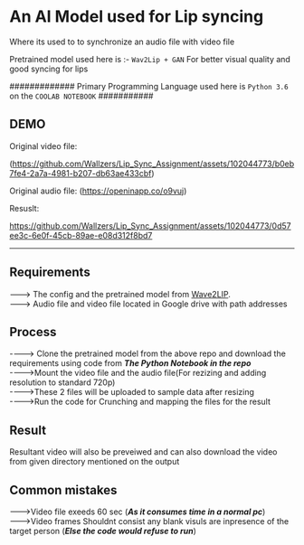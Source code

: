 # An AI Model used for Lip syncing
Where its used to to synchronize an audio file with video file


Pretrained model used here is :- `Wav2Lip + GAN`
For better visual quality and good syncing for lips

############# Primary Programming  Language used here is `Python 3.6` on the `COOLAB NOTEBOOK` ###########


## DEMO                                                                                                                                                                                                                                                                                                                                                                               
Original video file:

(https://github.com/Wallzers/Lip_Sync_Assignment/assets/102044773/b0eb7fe4-2a7a-4981-b207-db63ae433cbf)

Original audio file:
(https://openinapp.co/o9vuj)

Resuslt:

https://github.com/Wallzers/Lip_Sync_Assignment/assets/102044773/0d57ee3c-6e0f-45cb-89ae-e08d312f8bd7


***********************************************************************************************************

## Requirements
---> The config and the pretrained model from [Wave2LIP](https://github.com/justinjohn0306/Wav2Lip).                                                                                                                            
---> Audio file and video file located in Google drive with path addresses

## Process
----> Clone the pretrained model from the above repo and download the requirements using code from ***The Python Notebook in the repo***                                                                                                                                                                                     
---->Mount the video file and the audio file(For rezizing and adding resolution to standard 720p)                                                                                                                                                                                    
---->These 2 files will be uploaded to sample data after resizing                                                                                                                                                                                    
---->Run the code for Crunching and mapping the files for the result                                                                                                                                                                                    

## Result
Resultant video will also be preveiwed and can also download the video from given directory mentioned on the output

## Common mistakes
--->Video file exeeds 60 sec (***As it consumes time in a normal pc***)                                                                                                                                                                                    
--->Video frames Shouldnt consist any blank visuls are inpresence of the target person  (***Else the code would refuse to run***)
